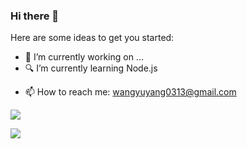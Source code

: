 ### Hi there 👋

<!--
**gitjohnnycake/gitjohnnycake** is a ✨ _special_ ✨ repository because its `README.md` (this file) appears on your GitHub profile. -->

Here are some ideas to get you started:

- 👻 I’m currently working on ...
- 🔍 I’m currently learning Node.js
<!-- - 👯 I’m looking to collaborate on ...
- 🤔 I’m looking for help with ...
- 💬 Ask me about ... -->
- 📫 How to reach me: wangyuyang0313@gmail.com
<!--- 😄 Pronouns: ...
- ⚡ Fun fact: ...-->

![](https://github-readme-stats.vercel.app/api?username=gitjohnnycake&include_all_commits=true&count_private-true&custom_title=gitjohnnycake'%20GitHub%20Stats&line_height=30&show_icons=true&hide_border=true&bg_color=192133&title_color=efb752&icon_color=efb752&text_color=70bed9)

![](https://github-readme-stats.vercel.app/api/top-langs/?username=gitjohnnycake&layout=compact)
